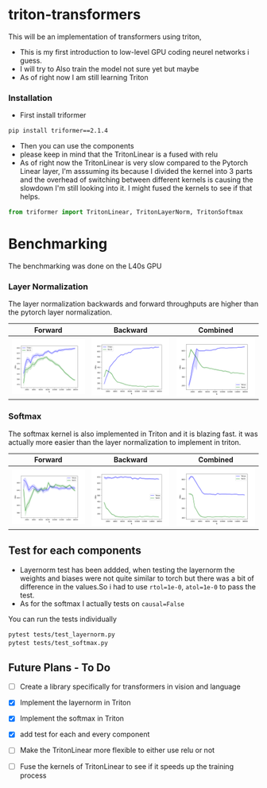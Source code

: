 # triton-transformers

This will be an implementation of  transformers using triton, 
- This is my first introduction to low-level GPU coding neurel networks i guess. 
- I will try to Also train the model not sure yet but maybe 
- As of right now I am still learning Triton 

### Installation 
- First install triformer 
```bash
pip install triformer==2.1.4
```
- Then you can use the components 
- please keep in mind that the TritonLinear is a fused with relu
- As of right now the TritonLinear is very slow compared to the Pytorch Linear layer, I'm asssuming its because I divided the kernel into 3 parts and the overhead of switching between different kernels is causing the slowdown I'm still looking into it. I might fused the kernels to see if that helps. 

```python
from triformer import TritonLinear, TritonLayerNorm, TritonSoftmax
```
# Benchmarking 
The benchmarking was done on the L40s GPU 

### Layer Normalization

The layer normalization backwards and forward throughputs are higher than the pytorch layer normalization.

| Forward | Backward | Combined |
|---------|----------|----------|
| ![LayerNorm Forward Performance](triformer/images/layernorm_forward.png) | ![LayerNorm Backward Performance](triformer/images/layernorm_backward.png) | ![LayerNorm Combined Performance](triformer/images/layer-norm-combined.png) |




### Softmax
The softmax kernel is also implemented in Triton and it is blazing fast. it was actually more easier than the layer normalization to implement in triton.


| Forward | Backward | Combined |
|---------|----------|----------|
| ![Softmax Forward Performance](triformer/images/softmax-forward.png) | ![Softmax Backward Performance](triformer/images/softmax-backward.png) | ![Softmax Combined Performance](triformer/images/softmax-combined.png) |

## Test for each components 
-  Layernorm test has been addded, when testing the layernorm the weights and biases were not quite similar to torch but there was a bit of difference in the values.So i had to use  `rtol=1e-0`, `atol=1e-0` to pass the test.
-  As for the softmax I actually tests on `causal=False`
  
You can run the tests individually 
```bash
pytest tests/test_layernorm.py
pytest tests/test_softmax.py
```

## Future Plans - To Do
- [ ] Create a library specifically for transformers in vision and language
- [x] Implement the layernorm in Triton 
- [x] Implement the softmax in Triton 
- [x] add test for each and every component
- [ ] Make the TritonLinear more flexible to either use relu or not
- [ ] Fuse the kernels of TritonLinear to see if it speeds up the training process 

